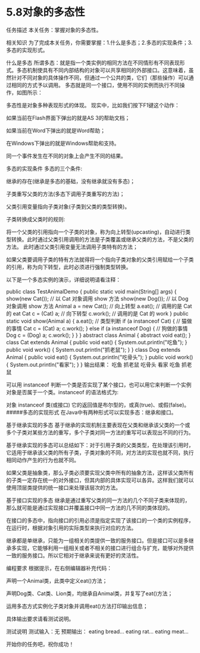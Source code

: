 # 5.8对象的多态性

任务描述
本关任务：掌握对象的多态性。

相关知识
为了完成本关任务，你需要掌握：1.什么是多态；2.多态的实现条件；3.多态的实现形式。

什么是多态
所谓多态：就是指一个类实例的相同方法在不同情形有不同表现形式。多态机制使具有不同内部结构的对象可以共享相同的外部接口。这意味着，虽然针对不同对象的具体操作不同，但通过一个公共的类，它们（那些操作）可以通过相同的方式予以调用。
多态就是同一个接口，使用不同的实例而执行不同操作，如图所示：



多态性是对象多种表现形式的体现。
现实中，比如我们按下F1键这个动作：

如果当前在Flash界面下弹出的就是AS 3的帮助文档；

如果当前在Word下弹出的就是Word帮助；

在Windows下弹出的就是Windows帮助和支持。

同一个事件发生在不同的对象上会产生不同的结果。

多态的实现条件
多态的三个条件:

继承的存在(继承是多态的基础，没有继承就没有多态)；

子类重写父类的方法(多态下调用子类重写的方法)；

父类引用变量指向子类对象(子类到父类的类型转换)。

子类转换成父类时的规则:

将一个父类的引用指向一个子类的对象，称为向上转型(upcasting)，自动进行类型转换。此时通过父类引用调用的方法是子类覆盖或继承父类的方法，不是父类的方法。 此时通过父类引用变量无法调用子类特有的方法；

如果父类要调用子类的特有方法就得将一个指向子类对象的父类引用赋给一个子类的引用，称为向下转型，此时必须进行强制类型转换。

以下是一个多态实例的演示，详细说明请看注释：

public class TestAnimalDemo {
    public static void main(String[] args) {
        show(new Cat()); // 以 Cat 对象调用 show 方法
        show(new Dog()); // 以 Dog 对象调用 show 方法
        Animal a = new Cat(); // 向上转型
        a.eat(); // 调用的是 Cat 的 eat
        Cat c = (Cat) a; // 向下转型
        c.work(); // 调用的是 Cat 的 work
    }
    public static void show(Animal a) {
        a.eat();
        // 类型判断
        if (a instanceof Cat) { // 猫做的事情
            Cat c = (Cat) a;
            c.work();
        } else if (a instanceof Dog) { // 狗做的事情
            Dog c = (Dog) a;
            c.work();
        }
    }
}
abstract class Animal {
    abstract void eat();
}
class Cat extends Animal {
    public void eat() {
        System.out.println("吃鱼");
    }
    public void work() {
        System.out.println("抓老鼠");
    }
}
class Dog extends Animal {
    public void eat() {
        System.out.println("吃骨头");
    }
    public void work() {
        System.out.println("看家");
    }
}
输出结果：
吃鱼
抓老鼠
吃骨头
看家
吃鱼
抓老鼠

可以用 instanceof 判断一个类是否实现了某个接口，也可以用它来判断一个实例对象是否属于一个类。instanceof 的语法格式为:

对象 instanceof 类(或接口)
它的返回值是布尔型的，或真(true)、或假(false)。
#####多态的实现形式
在Java中有两种形式可以实现多态：继承和接口。

基于继承实现的多态
基于继承的实现机制主要表现在父类和继承该父类的一个或多个子类对某些方法的重写，多个子类对同一方法的重写可以表现出不同的行为。

基于继承实现的多态可以总结如下：对于引用子类的父类类型，在处理该引用时，它适用于继承该父类的所有子类，子类对象的不同，对方法的实现也就不同，执行相同动作产生的行为也就不同。

如果父类是抽象类，那么子类必须要实现父类中所有的抽象方法，这样该父类所有的子类一定存在统一的对外接口，但其内部的具体实现可以各异。这样我们就可以使用顶层类提供的统一接口来处理该层次的方法。

基于接口实现的多态
继承是通过重写父类的同一方法的几个不同子类来体现的，那么就可能是通过实现接口并覆盖接口中同一方法的几不同的类体现的。

在接口的多态中，指向接口的引用必须是指定实现了该接口的一个类的实例程序，在运行时，根据对象引用的实际类型来执行对应的方法。

继承都是单继承，只能为一组相关的类提供一致的服务接口。但是接口可以是多继承多实现，它能够利用一组相关或者不相关的接口进行组合与扩充，能够对外提供一致的服务接口。所以它相对于继承来说有更好的灵活性。

编程要求
根据提示，在右侧编辑器补充代码：

声明一个Animal类，此类中定义eat()方法；

声明Dog类、Cat类、Lion类，均继承自Animal类，并复写了eat()方法；

运用多态方式实例化子类对象并调用eat()方法打印输出信息；

具体输出要求请看测试说明。

测试说明
测试输入：无
预期输出：
eating bread...
eating rat...
eating meat...

开始你的任务吧，祝你成功！

